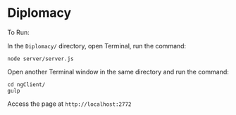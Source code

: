 # Diplomacy

To Run:

In the `Diplomacy/` directory, open Terminal, run the command:

	node server/server.js
	
Open another Terminal window in the same directory and run the command:

	cd ngClient/
	gulp
	
Access the page at `http://localhost:2772`

